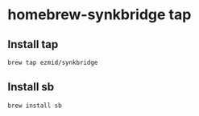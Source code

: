 # homebrew-synkbridge tap

## Install tap

```
brew tap ezmid/synkbridge
```

## Install sb

```
brew install sb
```